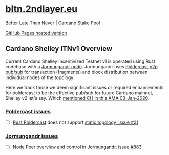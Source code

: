 # [bltn.2ndlayer.eu](https://bltn.2ndlayer.eu)
Better Late Than Never | Cardano Stake Pool

[GitHub Pages hosted version](https://2nd-layer.github.io/bltn.2ndlayer.eu/)

## Cardano Shelley ITNv1 Overview
Current Cardano Shelley Incentivized Testnet v1 is operated using Rust codebase with a 
[Jormungandr node](https://github.com/input-output-hk/jormungandr).
Jormungandr uses [Poldercast p2p pub/sub](https://github.com/primetype/poldercast) for transaction (fragments) and block distribution
between individual nodes of the topology.

Here we track those we deem significant issues or required enhancements for poldercast to be the effective pub/sub for future Cardano mainnet, Shelley v2 let's say. Which [mentioned CH in this AMA 03-Jan-2020](https://www.youtube.com/watch?v=CBGYIHb600w&feature=youtu.be&t=2272).

### [Poldercast issues](https://github.com/primetype/poldercast/issues)
- [ ] [Rust Poldercast](https://github.com/primetype/poldercast) does not support [static topology, issue #21](https://github.com/primetype/poldercast/issues/21)

### [Jormungandr issues](https://github.com/input-output-hk/jormungandr/issues/)
- [ ] Node Peer overview and control in Jormungandr, issue [#883](https://github.com/input-output-hk/jormungandr/issues/883)
